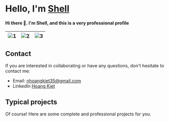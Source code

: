 # Hello, I'm [Shell](https://vue-portfolio-website-eight.vercel.app/)

#### Hi there 👋. I'm Shell, and this is a very professional profile

| ![1](https://i.giphy.com/media/MGdfeiKtEiEPS/giphy.webp) | ![2](https://media0.giphy.com/media/WUBvquKnbnXhbQUd8f/giphy.gif?cid=ecf05e47d67685c5a3576e7b7d500e1297fa39551ced9b59&rid=giphy.gif) | ![3](https://media1.giphy.com/media/Y07ur2ElqAvSqVNauQ/giphy.gif) |
| --- | --- | --- |

## Contact

If you are interested in collaborating or have any questions, don't hesitate to contact me:

- Email: nhoangkiet35@gmail.com
- LinkedIn [Hoang Kiet](#)

## Typical projects

Of course! Here are some complete and professional projects for you.
